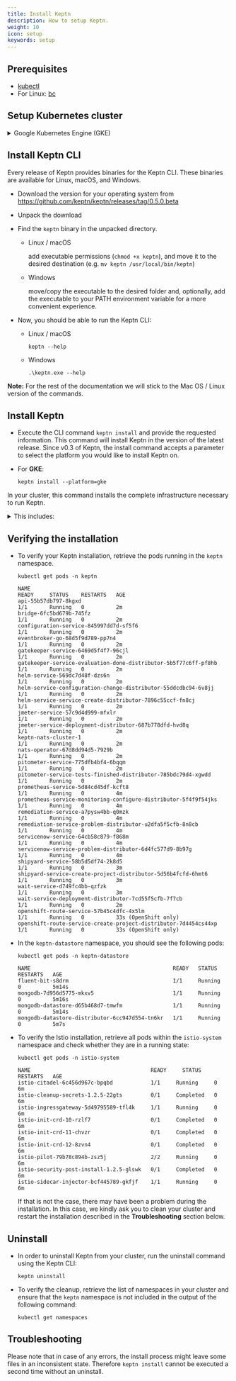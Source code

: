 ```yaml
---
title: Install Keptn
description: How to setup Keptn.
weight: 10
icon: setup
keywords: setup
---
```


## Prerequisites
- [kubectl](https://kubernetes.io/docs/tasks/tools/install-kubectl/)
- For Linux: [bc](https://www.gnu.org/software/bc/manual/html_mono/bc.html)

## Setup Kubernetes cluster
<!--
Select one of the following options:

<details><summary>Azure Kubernetes Service (AKS)</summary>
<p>

1. Install local tools
  - [az](https://docs.microsoft.com/en-us/cli/azure/install-azure-cli)

2. Create AKS cluster
  - Master version >= `1.12.x` (tested version: `1.12.8`)
  - One **B4ms** node
 
 </p>
</details>

<details><summary>Amazon Elastic Container Service (EKS)</summary>
<p>

1. Install local tools
  - [AWS CLI](https://docs.aws.amazon.com/cli/latest/userguide/cli-chap-install.html) (version >= 1.16.156)

1. Create EKS cluster on AWS
  - version >= `1.13` (tested version: `1.13`)
  - One `m5.xlarge` node
  - Sample script using [eksctl](https://eksctl.io/introduction/installation/) to create such a cluster

    ```console
    eksctl create cluster --version=1.13 --name=keptn-cluster --node-type=m5.xlarge --nodes=1 --region=eu-west-3
    ```
    In our testing we learned that the default CoreDNS that comes with certain EKS versions has a bug. In order to solve that issue we can use eksctl to update the CoreDNS service like this: 
    ```console
    eksctl utils update-coredns --name=keptn-cluster --region=eu-west-3 --approve
    ```

</p>
</details>
-->
<details><summary>Google Kubernetes Engine (GKE)</summary>
<p>

1. Install local tools
  - [gcloud](https://cloud.google.com/sdk/gcloud/)
  - [python 2.7](https://www.python.org/downloads/release/python-2716/) (required for Ubuntu 19.04)

2. Create GKE cluster
  - Master version >= `1.11.x` (tested version: `1.12.8-gke.10`)
  - One **n1-standard-4** node
  - Image type `ubuntu` or `cos` (if you plan to use Dynatrace monitoring, select `ubuntu` for a more [convenient setup](../../monitoring/dynatrace/))
  - Sample script to create such cluster (adapt the values according to your needs)

    ```console
    // set environment variables
    PROJECT=nameofgcloudproject
    CLUSTER_NAME=nameofcluster
    ZONE=us-central1-a
    REGION=us-central1
    GKE_VERSION="1.12.8-gke.10"
    ```

    ```console
    gcloud beta container --project $PROJECT clusters create $CLUSTER_NAME --zone $ZONE --no-enable-basic-auth --cluster-version $GKE_VERSION --machine-type "n1-standard-4" --image-type "UBUNTU" --disk-type "pd-standard" --disk-size "100" --metadata disable-legacy-endpoints=true --scopes "https://www.googleapis.com/auth/devstorage.read_only","https://www.googleapis.com/auth/logging.write","https://www.googleapis.com/auth/monitoring","https://www.googleapis.com/auth/servicecontrol","https://www.googleapis.com/auth/service.management.readonly","https://www.googleapis.com/auth/trace.append" --num-nodes "1" --enable-cloud-logging --enable-cloud-monitoring --no-enable-ip-alias --network "projects/$PROJECT/global/networks/default" --subnetwork "projects/$PROJECT/regions/$REGION/subnetworks/default" --addons HorizontalPodAutoscaling,HttpLoadBalancing --no-enable-autoupgrade
    ```
 </p>
</details>

<!--
<details><summary>Pivotal Container Service (PKS)</summary>
<p>

1. Install local tools
  - [pks CLI - v1.0.4](https://docs.pivotal.io/runtimes/pks/1-4/installing-pks-cli.html)

1. Create PKS cluster on GCP
  - Use the provided instructions for [Enterprise Pivotal Container Service (Enterprise PKS) installation on GCP](https://docs.pivotal.io/runtimes/pks/1-4/gcp-index.html)

  - Create a PKS cluster by using the PKS CLI and executing the following command:

    ```console
    // set environment variables
    CLUSTER_NAME=nameofcluster
    HOST_NAME=hostname
    PLAN=small
    ```

    ```console
    pks create-cluster $CLUSTER_NAME --external-hostname $HOST_NAME --plan $PLAN
    ```

* **Note:** For the Keptn installation, the *Cluster CIDR Range* and *Services CIDR Range* are required. The values for these two properties you find in your PCF OpsManager. 

    * Login to your PCF OpsManager
    * Click on the **Enterprise PKS** tile and go to **Networking**
    * The networking configuration shows the values for the *Kubernetes Pod Network CIDR Range* (Cluster CIDR Range) and *Kubernetes Service Network CIDR Range* (Services CIDR Range).
    {{< popup_image link="./assets/cluster-services-ip.png" caption="Kubernetes Pod and Services Network CIDR Range" width="40%">}}

</p>
</details>
-->

<!--
<details><summary>OpenShift 3.11</summary>
<p>

1. Install local tools

  - [oc CLI - v3.11](https://github.com/openshift/origin/releases/tag/v3.11.0)


1. On the OpenShift master node, execute the following steps:

    - Set up the required permissions for your user:

      ```
      oc adm policy --as system:admin add-cluster-role-to-user cluster-admin <OPENSHIFT_USER_NAME>
      ```

    - Set up the required permissions for the installer pod:

      ```
      oc adm policy  add-cluster-role-to-user cluster-admin system:serviceaccount:default:default
      oc adm policy  add-cluster-role-to-user cluster-admin system:serviceaccount:kube-system:default
      ```

    - Enable admission WebHooks on your OpenShift master node:

      ```
      sudo -i
      cp -n /etc/origin/master/master-config.yaml /etc/origin/master/master-config.yaml.backup
      oc ex config patch /etc/origin/master/master-config.yaml --type=merge -p '{
        "admissionConfig": {
          "pluginConfig": {
            "ValidatingAdmissionWebhook": {
              "configuration": {
                "apiVersion": "apiserver.config.k8s.io/v1alpha1",
                "kind": "WebhookAdmission",
                "kubeConfigFile": "/dev/null"
              }
            },
            "MutatingAdmissionWebhook": {
              "configuration": {
                "apiVersion": "apiserver.config.k8s.io/v1alpha1",
                "kind": "WebhookAdmission",
                "kubeConfigFile": "/dev/null"
              }
            }
          }
        }
      }' >/etc/origin/master/master-config.yaml.patched
      if [ $? == 0 ]; then
        mv -f /etc/origin/master/master-config.yaml.patched /etc/origin/master/master-config.yaml
        /usr/local/bin/master-restart api && /usr/local/bin/master-restart controllers
      else
        exit
      fi
      ```

</p>
</details>
--> 
## Install Keptn CLI
Every release of Keptn provides binaries for the Keptn CLI. These binaries are available for Linux, macOS, and Windows.

- Download the version for your operating system from https://github.com/keptn/keptn/releases/tag/0.5.0.beta
- Unpack the download
- Find the `keptn` binary in the unpacked directory.
  - Linux / macOS
    
    add executable permissions (``chmod +x keptn``), and move it to the desired destination (e.g. `mv keptn /usr/local/bin/keptn`)

  - Windows

    move/copy the executable to the desired folder and, optionally, add the executable to your PATH environment variable for a more convenient experience.

- Now, you should be able to run the Keptn CLI: 
    - Linux / macOS
      ```console
      keptn --help
      ```
    
    - Windows
      ```console
      .\keptn.exe --help
      ```

**Note:** For the rest of the documentation we will stick to the Mac OS / Linux version of the commands.

## Install Keptn

- Execute the CLI command `keptn install` and provide the requested information. This command will install Keptn in the version of the latest release. Since v0.3 of Keptn, the install command accepts a parameter to select the platform you would like to install Keptn on. <!--Currently supported platforms are Google Kubernetes Engine (GKE), OpenShift and Azure Kubernetes Services (AKS). Depending on your platform, enter the following command to start the installation:-->

<!--
- For **AKS**:

    ```console
    keptn install --platform=aks
    ```
  
- For **EKS**:

    ```console
    keptn install --platform=eks
    ```
-->
- For **GKE**:

    ```console
    keptn install --platform=gke
    ```

<!--
  - For **OpenShift**:

    ```console
    keptn install --platform=openshift
    ```
-->

In your cluster, this command installs the complete infrastructure necessary to run Keptn. 
    <details><summary>This includes:</summary>
        <ul>
        <li>Istio</li>
        <li>A mongoDb database for the Keptn's log</li>
        <li>A NATS cluster</li>
        <li>The Keptn core services:</li>
            <ul>
                <li>api</li>
                <li>bridge</li>
                <li>configuration-service</li>
                <li>distributors</li>
                <li>eventbroker</li>
                <li>eventbroker</li>
                <li>gatekeeper service</li>
                <li>mongodb-datastore</li>
                <li>remediation-service</li>
                <li>shipyard-service</li>
                <li>wait-service</li>
            </ul>
        <li>The services are required to deploy artifacts and to demonstrate the self-healing use cases:</li>
            <ul>
                <li>helm-service</li>
                <li>jmeter-service</li>
                <li>gatekeeper-service</li>
                <li>pitometer-service</li>
                <li>prometheus-service</li>
                <li>servicenow-service</li>
                <li>openshift-route-service (OpenShift only)</li>
            </ul>
        </ul>
    </details>
    
<!--
## Configure a custom domain (required for EKS)
  
In case you have a custom domain or cannot use xip.io (e.g., because you are running in AWS which will create ELBs for you), there is a 
CLI command provided to configure Keptn to use your custom domain:
```console
keptn configure domain YOUR_DOMAIN
```
-->
## Verifying the installation

- To verify your Keptn installation, retrieve the pods running in the `keptn` namespace.

  ```console
  kubectl get pods -n keptn
  ```

  ```console
  NAME                                                              READY     STATUS    RESTARTS   AGE
  api-55b57db797-8kgxd                                              1/1       Running   0          2m
  bridge-6fc5bd679b-745fz                                           1/1       Running   0          2m
  configuration-service-845997dd7d-sf5f6                            1/1       Running   0          2m
  eventbroker-go-68d5f9d789-pp7n4                                   1/1       Running   0          2m
  gatekeeper-service-6469d5f4f7-96cjl                               1/1       Running   0          2m
  gatekeeper-service-evaluation-done-distributor-5b5f77c6ff-pf8hb   1/1       Running   0          2m
  helm-service-569dc7d48f-dzs6n                                     1/1       Running   0          2m
  helm-service-configuration-change-distributor-55ddcdbc94-6v8jj    1/1       Running   0          2m
  helm-service-service-create-distributor-7896c55ccf-fn8cj          1/1       Running   0          2m
  jmeter-service-57c9d4d999-mfxlr                                   1/1       Running   0          2m
  jmeter-service-deployment-distributor-687b778dfd-hvd8q            1/1       Running   0          2m
  keptn-nats-cluster-1                                              1/1       Running   0          2m
  nats-operator-67d8dd94d5-7929b                                    1/1       Running   0          2m
  pitometer-service-775dfb4bf4-6bqqm                                1/1       Running   0          2m
  pitometer-service-tests-finished-distributor-785bdc79d4-xgwdd     1/1       Running   0          2m
  prometheus-service-5d84cd45df-kcft8                               1/1       Running   0          4m
  prometheus-service-monitoring-configure-distributor-5f4f9f54jks   1/1       Running   0          4m
  remediation-service-a7pysw4bb-q0mzk                               1/1       Running   0          4m
  remediation-service-problem-distributor-u2dfa5f5cfb-8n8cb         1/1       Running   0          4m
  servicenow-service-64cb58c879-f868m                               1/1       Running   0          4m
  servicenow-service-problem-distributor-6d4fc577d9-8b97g           1/1       Running   0          4m
  shipyard-service-58b5d5df74-2k8d5                                 1/1       Running   0          3m
  shipyard-service-create-project-distributor-5d56b4fcfd-6hmt6      1/1       Running   0          3m
  wait-service-d749fc4bb-qzfzk                                      1/1       Running   0          3m
  wait-service-deployment-distributor-7cd55f5cfb-7f7cb              1/1       Running   0          2m
  openshift-route-service-57b45c4dfc-4x5lm                          1/1       Running   0          33s (OpenShift only)
  openshift-route-service-create-project-distributor-7d4454cs44xp   1/1       Running   0          33s (OpenShift only)
  ```

- In the `keptn-datastore` namespace, you should see the following pods:

  ```console
  kubectl get pods -n keptn-datastore
  ```

  ```console
  NAME                                             READY   STATUS    RESTARTS   AGE
  fluent-bit-s8drm                                 1/1     Running   0          5m14s
  mongodb-7d956d5775-mkxv5                         1/1     Running   0          5m16s
  mongodb-datastore-d65b468d7-tmwfm                1/1     Running   0          5m14s
  mongodb-datastore-distributor-6cc947d554-tn6kr   1/1     Running   0          5m7s
  ```
    
- To verify the Istio installation, retrieve all pods within the `istio-system` namespace and check whether they are in a running state:
  
  ```console
  kubectl get pods -n istio-system
  ```

  ```console
  NAME                                      READY     STATUS    RESTARTS   AGE
  istio-citadel-6c456d967c-bpqbd            1/1     Running     0          6m
  istio-cleanup-secrets-1.2.5-22gts         0/1     Completed   0          6m
  istio-ingressgateway-5d49795589-tfl4k     1/1     Running     0          6m
  istio-init-crd-10-rzlf7                   0/1     Completed   0          6m
  istio-init-crd-11-chvzr                   0/1     Completed   0          6m
  istio-init-crd-12-8zvn4                   0/1     Completed   0          6m
  istio-pilot-79b78c894b-zsz5j              2/2     Running     0          6m
  istio-security-post-install-1.2.5-glswk   0/1     Completed   0          6m
  istio-sidecar-injector-bcf445789-gkfjf    1/1     Running     0          6m
  ```

  If that is not the case, there may have been a problem during the installation. In this case, we kindly ask you to clean your cluster and restart the installation described in the **Troubleshooting** section below.

## Uninstall

- In order to uninstall Keptn from your cluster, run the uninstall command using the Keptn CLI:
    ``` console
    keptn uninstall
    ``` 

- To verify the cleanup, retrieve the list of namespaces in your cluster and ensure that the `keptn` namespace is not included in the output of the following command:

    ```console
    kubectl get namespaces
    ```

## Troubleshooting

Please note that in case of any errors, the install process might leave some files in an inconsistent state. Therefore `keptn install` cannot be executed a second time without an uninstall.
